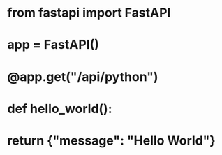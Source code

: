 # from fastapi import FastAPI

# app = FastAPI()

# @app.get("/api/python")
# def hello_world():
#     return {"message": "Hello World"}